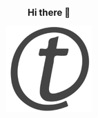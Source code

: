 <h2 style="text-align:center">Hi there 👋</h2>

<div style="text-align:center">
<a href="https://trajce.com"><img src="https://github.com/trajce/trajce/raw/master/logo.svg" alt="trajce.com" rel="nofollow" width="200"></a>
</div>

<!--
**trajce/trajce** is a ✨ _special_ ✨ repository because its `README.md` (this file) appears on your GitHub profile.

Here are some ideas to get you started:

- 🔭 I’m currently working on ...
- 🌱 I’m currently learning ...
- 👯 I’m looking to collaborate on ...
- 🤔 I’m looking for help with ...
- 💬 Ask me about ...
- 📫 How to reach me: ...
- 😄 Pronouns: ...
- ⚡ Fun fact: ...
-->
